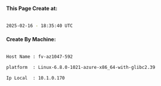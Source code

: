 
   
#### This Page Create at:

```bash

2025-02-16 - 18:35:40 UTC

```

#### Create By Machine:

```bash

Host Name : fv-az1047-592

platform  : Linux-6.8.0-1021-azure-x86_64-with-glibc2.39

Ip Local  : 10.1.0.170

```

